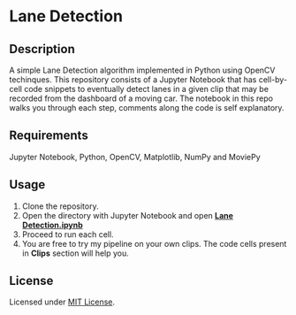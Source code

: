 # Lane Detection

## Description
A simple Lane Detection algorithm implemented in Python using OpenCV techinques. This repository consists of a Jupyter Notebook that has cell-by-cell code snippets to eventually detect lanes in a given clip that may be recorded from the dashboard of a moving car. The notebook in this repo walks you through each step, comments along the code is self explanatory.  

## Requirements
Jupyter Notebook, Python, OpenCV, Matplotlib, NumPy and MoviePy

## Usage
1. Clone the repository. </br>
2. Open the directory with Jupyter Notebook and open **[Lane Detection.ipynb](https://github.com/KushalBKusram/LaneDetection/blob/master/LaneDetector.ipynb)** </br>
3. Proceed to run each cell. </br>
4. You are free to try my pipeline on your own clips. The code cells present in **Clips** section will help you. 

## License
Licensed under [MIT License](https://github.com/KushalBKusram/LaneDetection/blob/master/LICENSE).
